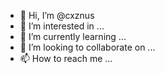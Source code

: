 - 👋 Hi, I’m @cxznus
- 👀 I’m interested in ...
- 🌱 I’m currently learning ...
- 💞️ I’m looking to collaborate on ...
- 📫 How to reach me ...

<!---
cxznus/cxznus is a ✨ special ✨ repository because its `README.md` (this file) appears on your GitHub profile.
You can click the Preview link to take a look at your changes.
--->
